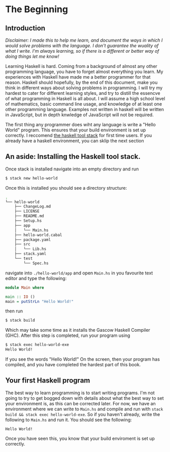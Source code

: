 # The Beginning

## Introduction

*Disclaimer: I made this to help me learn, and document the ways in which I would solve problems with the language. I don't guarantee the wuality of what I write. I'm always learning, so if there is a different or better way of doing things let me know!*

Learning Haskell is hard. Coming from a background of almost any other programming language, you have to forget almost everything you learn. My experiences with Haskell have made me a better programmer for that reason. Haskell should hopefully, by the end of this document, make you think in different ways about solving problems in programming. I will try my hardest to cater for different learning styles, and try to distill the essencve of what programming in Haskell is all about. I will assume a high school level of mathematics, basic command line usage, and knowledge of at least one other programming language. Examples not written in haskell will be written in JavaScript, but in depth knwledge of JavaScript will not be required.

The first thing any programmer does wiht any language is write a "Hello World" program. This ensures that your build environment is set up correctly. I reccomend [the haskell tool stack](https://github.com/commercialhaskell/stack/) for first time users. If you already have a haskell environment, you can sklip the next section

## An aside: Installing the Haskell tool stack.

Once stack is installed navigate into an empty directory and run

```bash
$ stack new hello-world
```

Once this is installed you should see a directory structure:

```bash
.
└── hello-world
    ├── ChangeLog.md
    ├── LICENSE
    ├── README.md
    ├── Setup.hs
    ├── app
    │   └── Main.hs
    ├── hello-world.cabal
    ├── package.yaml
    ├── src
    │   └── Lib.hs
    ├── stack.yaml
    └── test
        └── Spec.hs
```

navigate into `./hello-world/app` and open `Main.hs` in you favourite text editor and type the following:

```haskell
module Main where

main :: IO ()
main = putStrLn "Hello World!"
```

then run

```bash
$ stack build
```

Which may take some time as it installs the Gascow Haskell Compiler (GHC). After this step is completed, run your program using

```bash
$ stack exec hello-world-exe
Hello World!
```

If you see the words "Hello World!" On the screen, then your program has compiled, and you have completed the hardest part of this book.

## Your first Haskell program

The best way to learn programming is to start writing programs. I'm not going to try to get bogged down with details about what the best way to set your environment is, as this can be corrected later. For now, we have an environment where we can write to `Main.hs` and compile and run with `stack build && stack exec hello-world-exe`. So if you haven't already, write the following to `Main.hs` and run it. You should see the following:

```
Hello World!
```

Once you have seen this, you know that your build enviroment is set up correctly.

